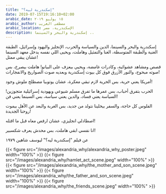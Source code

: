 ```yaml
---
title: "إسكندرية ليه؟"
date: 2019-07-15T19:16:10+02:00
arabic_date: ١٥ يوليو ٢٠١٩
arabic_author: مصطفى الغريب
arabic_location: الإسكندرية، مصر
description: إسكندرية والبحر والسينما ..
---
```


إسكندرية والبحر والسينما،
الدين والسياسة والحرب،
الإنجليز واليهود وإسرائيل،
الطبقة الغنية والطبقة المتوسطة،
الغنا والتمثيل وهاملت،
ويحيى اللي نفسه يدخل معهد السينما عشان يبقى ممثل!


قصص ومشاهد عشوائية، وكادرات غامضة، ويحيي بيعزف على البيانو!
هاملت بيصرخ، بس صوته مبحوح،
والنور الأزرق فوق كل بيوت إسكندرية وبعديه صوت الصواريخ والانفجارات!


أمريكا يعني حرية، بس الحرية لازم تبقي معكرة، عشان يوتوبيا مصطلح ملوش وجود!


الحرب بتفرق أحباب، بس عمرها ما تفرق مسلم شيوعي ويهودية إسرائيلية متجوزين!
السياسة يعني فساد، والدين يعني سياسة، بس السينما يعني فن!


الفلوس كل حاجة، والسفر بيخلينا نتولد من جديد،
بس الغربة والبعد عن الأهل بيموت روحنا الجديدة!


اصطادلي انجليزي، عشان ارقص معاه قبل ما اقتله!


انا نفسي ابقي هاملت، بس محدش يعرف شكسبير!


عن فيلم "إسكندرية ليه؟" ليوسف شاهين ١٩٧٩

{{< figure src="/images/alexandria_why/alexandria_why_poster.jpeg" width="100%" >}}
{{< figure src="/images/alexandria_why/hamlet_act_scene.jpeg" width="100%" >}}
{{< figure src="/images/alexandria_why/the_mother_and_son_scene.jpeg" width="100%" >}}
{{< figure src="/images/alexandria_why/the_father_and_son_scene.jpeg" width="100%" >}}
{{< figure src="/images/alexandria_why/the_friends_scene.jpeg" width="100%" >}}



